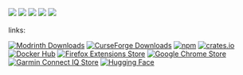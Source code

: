 <div>
  <img src="https://badges.strrl.dev/years/a0a7">
  <img src="https://badges.strrl.dev/commits/all/a0a7">
  <img src="https://badges.strrl.dev/prs/all/a0a7">
  <img src="https://badges.strrl.dev/issues/all/a0a7">
  <img src="https://img.shields.io/badge/dynamic/json?&label=All%20Stars&style=flat&color=bright-green&style=for-the-badge&query=%24.stars&url=https://api.github-star-counter.workers.dev/user/a0a7">
</div>
<br>
links:

[![Modrinth Downloads](https://img.shields.io/endpoint?url=https%3A%2F%2Fraw.githubusercontent.com%2Fa0a7%2Fmodrinthdownloads%2Frefs%2Fheads%2Fmain%2Fmodrinth-downloads.json&logoColor=white&label=Modrinth%20%2F%20a0a7&labelColor=2ebf31&color=262b30)](https://modrinth.com/user/a0a7) 
[![CurseForge Downloads](https://img.shields.io/endpoint?url=https%3A%2F%2Fraw.githubusercontent.com%2Fa0a7%2Fmodrinthdownloads%2Fheads%2Fmain%2Fcurseforge-downloads.json&logo=curseforge&logoColor=white&label=Curseforge%20%2F%20a0a7&labelColor=e76232&color=262b30)](https://www.curseforge.com/members/a0a7/)
[![npm](https://img.shields.io/badge/npm%20%2F%20a0a7-%23CB3837.svg?style=default&logo=npm&logoColor=white)](https://www.npmjs.com/~a0a7) 
[![crates.io](https://img.shields.io/badge/crates.io%20%2F%20a0a7-orange.svg?style=default&logo=rust&logoColor=white)](https://crates.io/users/a0a7)
[![Docker Hub](https://img.shields.io/badge/Docker%20Hub%20%2F%20a0a7-%231D63ED.svg?style=default&logo=docker&logoColor=white)](https://hub.docker.com/u/a0a7) 
[![Firefox Extensions Store](https://img.shields.io/badge/Firefox%20Extensions%20Store%20%2F%20a0a7-51267e?logo=firefox&logoColor=white&link=https%3A%2F%2Faddons.mozilla.org%2Fen-US%2Ffirefox%2Fuser%2F18438447%2F)](https://addons.mozilla.org/en-US/firefox/user/18438447/)
[![Google Chrome Store](https://img.shields.io/badge/Chrome%20Web%20Store%20%2F%20a0a7-%23fbfbfb.svg?style=default&logo=google-chrome)]()
[![Garmin Connect IQ Store](https://img.shields.io/badge/Garmin%20Connect%20IQ%20Store%20%2F%20a0a7-%23fbfbfb.svg?style=default&logo=data:image/svg+xml;base64,PHN2ZyB4bWxucz0iaHR0cDovL3d3dy53My5vcmcvMjAwMC9zdmciIHdpZHRoPSI1MTIiIGhlaWdodD0iNTEyIiB2aWV3Qm94PSIwIDAgMzIgMzIiPjxwYXRoIGZpbGw9IiMzYzViOGUiIGQ9Ik0xOC44NDcgNC42ODRjLTEuMjM1LTIuMjQyLTQuNDU3LTIuMjQzLTUuNjkzLS4wMDFMMi40MDQgMjQuMThDMS4yMSAyNi4zNDYgMi43NzcgMjkgNS4yNTEgMjloMjEuNDkyYzIuNDczIDAgNC4wNC0yLjY1MyAyLjg0Ni00LjgxOUwxOC44NDcgNC42ODRaIi8+PC9zdmc+)](https://apps.garmin.com/developer/6fde0ad7-ad80-429f-b62c-510c3b472013/apps)
[![Hugging Face](https://img.shields.io/badge/huggingface%20%2F%20a0a7-%23FFD21F.svg?style=default&logo=huggingface&logoColor=black)](https://huggingface.co/a0a7) 
